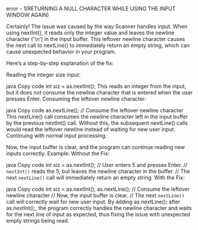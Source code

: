 error - 1(RETURNING A NULL CHARACTER WHILE USING THE INPUT WINDOW AGAIN)

Certainly! The issue was caused by the way Scanner handles input. When using nextInt(), it reads only the integer value and leaves the newline character ('\n') in the input buffer. This leftover newline character causes the next call to nextLine() to immediately return an empty string, which can cause unexpected behavior in your program.

Here’s a step-by-step explanation of the fix:

Reading the integer size input:

java
Copy code
int siz = as.nextInt();
This reads an integer from the input, but it does not consume the newline character that is entered when the user presses Enter.
Consuming the leftover newline character:

java
Copy code
as.nextLine(); // Consume the leftover newline character
This nextLine() call consumes the newline character left in the input buffer by the previous nextInt() call. Without this, the subsequent nextLine() calls would read the leftover newline instead of waiting for new user input.
Continuing with normal input processing:

Now, the input buffer is clear, and the program can continue reading new inputs correctly.
Example:
Without the Fix:

java
Copy code
int siz = as.nextInt();
// User enters 5 and presses Enter.
// `nextInt()` reads the 5, but leaves the newline character in the buffer.
// The next `nextLine()` call will immediately return an empty string.
With the Fix:

java
Copy code
int siz = as.nextInt();
as.nextLine(); // Consume the leftover newline character
// Now, the input buffer is clear.
// The next `nextLine()` call will correctly wait for new user input.
By adding as.nextLine(); after as.nextInt();, the program correctly handles the newline character and waits for the next line of input as expected, thus fixing the issue with unexpected empty strings being read.